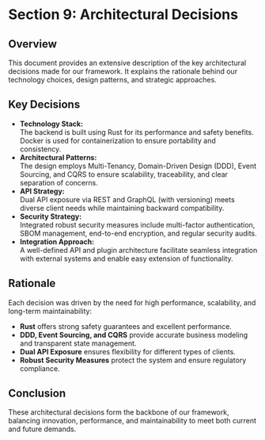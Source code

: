 # Section 9: Architectural Decisions

## Overview

This document provides an extensive description of the key architectural decisions made for our framework. It explains the rationale behind our technology choices, design patterns, and strategic approaches.

## Key Decisions

- **Technology Stack:**  
  The backend is built using Rust for its performance and safety benefits. Docker is used for containerization to ensure portability and consistency.
- **Architectural Patterns:**  
  The design employs Multi-Tenancy, Domain-Driven Design (DDD), Event Sourcing, and CQRS to ensure scalability, traceability, and clear separation of concerns.
- **API Strategy:**  
  Dual API exposure via REST and GraphQL (with versioning) meets diverse client needs while maintaining backward compatibility.
- **Security Strategy:**  
  Integrated robust security measures include multi-factor authentication, SBOM management, end-to-end encryption, and regular security audits.
- **Integration Approach:**  
  A well-defined API and plugin architecture facilitate seamless integration with external systems and enable easy extension of functionality.

## Rationale

Each decision was driven by the need for high performance, scalability, and long-term maintainability:

- **Rust** offers strong safety guarantees and excellent performance.
- **DDD, Event Sourcing, and CQRS** provide accurate business modeling and transparent state management.
- **Dual API Exposure** ensures flexibility for different types of clients.
- **Robust Security Measures** protect the system and ensure regulatory compliance.

## Conclusion

These architectural decisions form the backbone of our framework, balancing innovation, performance, and maintainability to meet both current and future demands.
